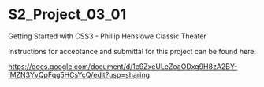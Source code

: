 # S2_Project_03_01
Getting Started with CSS3 - Phillip Henslowe Classic Theater


Instructions for acceptance and submittal for this project can be found here:

https://docs.google.com/document/d/1c9ZxeULeZoaODxg9H8zA2BY-iMZN3YvQpFqg5HCsYcQ/edit?usp=sharing
